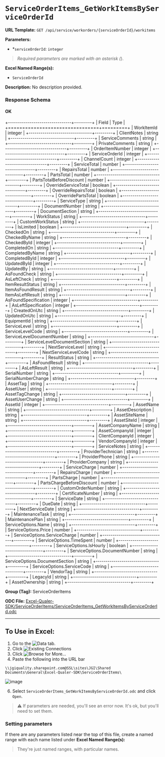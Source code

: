 # `ServiceOrderItems_GetWorkItemsByServiceOrderId`

**URL Template:**
`GET /api/service/workorders/{serviceOrderId}/workitems`

**Parameters:**
- *`serviceOrderId`: `integer`


> *Required parameters are marked with an asterisk (*).

**Excel Named Range(s):**
- `ServiceOrderId`


**Description:**
No description provided.

### Response Schema

#### OK

+--------------------------------+---------+
| Field                          | Type    |
+================================+=========+
| WorkItemId                     | integer |
+--------------------------------+---------+
| ClientNotes                    | string  |
+--------------------------------+---------+
| ServiceComments                | string  |
+--------------------------------+---------+
| PrivateComments                | string  |
+--------------------------------+---------+
| OrderItemNumber                | integer |
+--------------------------------+---------+
| ServiceOrderId                 | integer |
+--------------------------------+---------+
| ChannelCount                   | integer |
+--------------------------------+---------+
| ServiceTotal                   | number  |
+--------------------------------+---------+
| RepairsTotal                   | number  |
+--------------------------------+---------+
| PartsTotal                     | number  |
+--------------------------------+---------+
| PartsTotalBeforeDiscount       | number  |
+--------------------------------+---------+
| OverrideServiceTotal           | boolean |
+--------------------------------+---------+
| OverrideRepairsTotal           | boolean |
+--------------------------------+---------+
| OverridePartsTotal             | boolean |
+--------------------------------+---------+
| ServiceType                    | string  |
+--------------------------------+---------+
| DocumentNumber                 | string  |
+--------------------------------+---------+
| DocumentSection                | string  |
+--------------------------------+---------+
| WorkStatus                     | string  |
+--------------------------------+---------+
| CustomWorkStatus               | string  |
+--------------------------------+---------+
| IsLimited                      | boolean |
+--------------------------------+---------+
| CheckedOn                      | string  |
+--------------------------------+---------+
| CheckedByName                  | string  |
+--------------------------------+---------+
| CheckedById                    | integer |
+--------------------------------+---------+
| CompletedOn                    | string  |
+--------------------------------+---------+
| CompletedByName                | string  |
+--------------------------------+---------+
| CompletedById                  | integer |
+--------------------------------+---------+
| UpdatedById                    | integer |
+--------------------------------+---------+
| UpdatedBy                      | string  |
+--------------------------------+---------+
| AsFoundCheck                   | string  |
+--------------------------------+---------+
| AsLeftCheck                    | string  |
+--------------------------------+---------+
| ItemResultStatus               | string  |
+--------------------------------+---------+
| ItemAsFoundResult              | string  |
+--------------------------------+---------+
| ItemAsLeftResult               | string  |
+--------------------------------+---------+
| AsFoundSpecification           | integer |
+--------------------------------+---------+
| AsLeftSpecification            | integer |
+--------------------------------+---------+
| CreatedOnUtc                   | string  |
+--------------------------------+---------+
| UpdatedOnUtc                   | string  |
+--------------------------------+---------+
| EquipmentId                    | string  |
+--------------------------------+---------+
| ServiceLevel                   | string  |
+--------------------------------+---------+
| ServiceLevelCode               | string  |
+--------------------------------+---------+
| ServiceLevelDocumentNumber     | string  |
+--------------------------------+---------+
| ServiceLevelDocumentSection    | string  |
+--------------------------------+---------+
| NextServiceLevel               | string  |
+--------------------------------+---------+
| NextServiceLevelCode           | string  |
+--------------------------------+---------+
| ResultStatus                   | string  |
+--------------------------------+---------+
| AsFoundResult                  | string  |
+--------------------------------+---------+
| AsLeftResult                   | string  |
+--------------------------------+---------+
| SerialNumber                   | string  |
+--------------------------------+---------+
| SerialNumberChange             | string  |
+--------------------------------+---------+
| AssetTag                       | string  |
+--------------------------------+---------+
| AssetUser                      | string  |
+--------------------------------+---------+
| AssetTagChange                 | string  |
+--------------------------------+---------+
| AssetUserChange                | string  |
+--------------------------------+---------+
| AssetId                        | integer |
+--------------------------------+---------+
| AssetName                      | string  |
+--------------------------------+---------+
| AssetDescription               | string  |
+--------------------------------+---------+
| AssetSiteName                  | string  |
+--------------------------------+---------+
| AssetSiteId                    | integer |
+--------------------------------+---------+
| AssetCompanyName               | string  |
+--------------------------------+---------+
| AssetCompanyId                 | integer |
+--------------------------------+---------+
| ClientCompanyId                | integer |
+--------------------------------+---------+
| VendorCompanyId                | integer |
+--------------------------------+---------+
| ServiceNotes                   | string  |
+--------------------------------+---------+
| ProviderTechnician             | string  |
+--------------------------------+---------+
| ProviderPhone                  | string  |
+--------------------------------+---------+
| ProviderCompany                | string  |
+--------------------------------+---------+
| ServiceCharge                  | number  |
+--------------------------------+---------+
| RepairsCharge                  | number  |
+--------------------------------+---------+
| PartsCharge                    | number  |
+--------------------------------+---------+
| PartsChargeBeforeDiscount      | number  |
+--------------------------------+---------+
| CustomOrderNumber              | string  |
+--------------------------------+---------+
| CertificateNumber              | string  |
+--------------------------------+---------+
| ServiceDate                    | string  |
+--------------------------------+---------+
| DueDate                        | string  |
+--------------------------------+---------+
| NextServiceDate                | string  |
+--------------------------------+---------+
| MaintenanceTask                | string  |
+--------------------------------+---------+
| MaintenancePlan                | string  |
+--------------------------------+---------+
| ServiceOptions.Name            | string  |
+--------------------------------+---------+
| ServiceOptions.Price           | number  |
+--------------------------------+---------+
| ServiceOptions.ServiceCharge   | number  |
+--------------------------------+---------+
| ServiceOptions.TimeSpent       | number  |
+--------------------------------+---------+
| ServiceOptions.IsHourly        | boolean |
+--------------------------------+---------+
| ServiceOptions.DocumentNumber  | string  |
+--------------------------------+---------+
| ServiceOptions.DocumentSection | string  |
+--------------------------------+---------+
| ServiceOptions.ServiceCode     | string  |
+--------------------------------+---------+
| VendorTag                      | string  |
+--------------------------------+---------+
| LegacyId                       | string  |
+--------------------------------+---------+
| AssetOwnership                 | string  |
+--------------------------------+---------+

**Group (Tag):**
ServiceOrderItems

**ODC File:**
[Excel-Qualer-SDK/ServiceOrderItems/ServiceOrderItems_GetWorkItemsByServiceOrderId.odc](https://github.com/Johnson-Gage-Inspection-Inc/qualer-sdk-odc/blob/main/Excel-Qualer-SDK/ServiceOrderItems/ServiceOrderItems_GetWorkItemsByServiceOrderId.odc)

---

To Use in Excel:
---

1. Go to the ![`Data`](https://github.com/user-attachments/assets/da437a70-57b3-4c5b-bb01-4910ece19ed1)
 tab.
3. Click ![Existing Connections](https://github.com/user-attachments/assets/a2f1ed67-b2e0-4c23-ac90-68c870e60289)
4. Click ![`Browse for More...`](https://github.com/user-attachments/assets/8e698494-6865-41e7-b6fa-043aea81809a)
5. Paste the following into the URL bar
```
\\jgiquality.sharepoint.com@SSL\sites\JGI\Shared Documents\General\Excel-Qualer-SDK\ServiceOrderItems\
```

![image](https://github.com/user-attachments/assets/1e1a8d87-0377-446d-aaf5-d78562991db3)

6. Select `ServiceOrderItems_GetWorkItemsByServiceOrderId.odc` and click `Open`.

> ⚠️ If parameters are needed, you'll see an error now. It's ok, but you'll need to set them.

### Setting parameters
If there are any parameters listed near the top of this file, create a named range with each name listed under **Excel Named Range(s):**
> They're just named ranges, with particular names.
